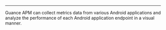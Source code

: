 ---

Guance APM can collect metrics data from various Android applications and analyze the performance of each Android application endpoint in a visual manner.